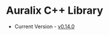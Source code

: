 # Auralix C++ Library
- Current Version - [v0.14.0](https://github.com/auralix/alx-202-af-10-2-auralix-cpp-lib/tree/v0.14.0)
